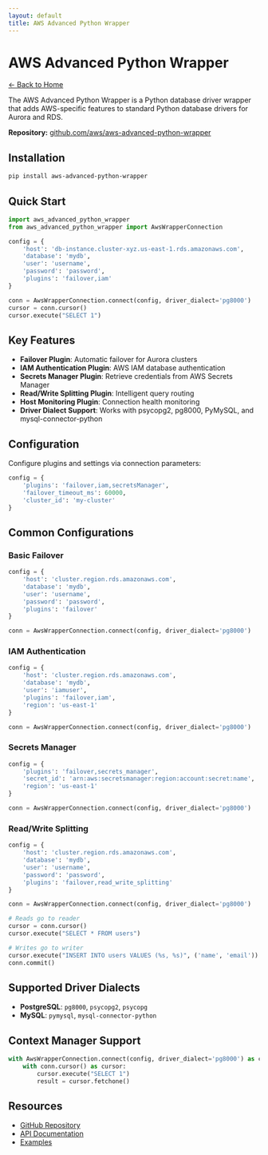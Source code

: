 ```yaml
---
layout: default
title: AWS Advanced Python Wrapper
---
```


# AWS Advanced Python Wrapper

[← Back to Home](/)

The AWS Advanced Python Wrapper is a Python database driver wrapper that adds AWS-specific features to standard Python database drivers for Aurora and RDS.

**Repository:** [github.com/aws/aws-advanced-python-wrapper](https://github.com/aws/aws-advanced-python-wrapper)

## Installation

```bash
pip install aws-advanced-python-wrapper
```

## Quick Start

```python
import aws_advanced_python_wrapper
from aws_advanced_python_wrapper import AwsWrapperConnection

config = {
    'host': 'db-instance.cluster-xyz.us-east-1.rds.amazonaws.com',
    'database': 'mydb',
    'user': 'username',
    'password': 'password',
    'plugins': 'failover,iam'
}

conn = AwsWrapperConnection.connect(config, driver_dialect='pg8000')
cursor = conn.cursor()
cursor.execute("SELECT 1")
```

## Key Features

- **Failover Plugin**: Automatic failover for Aurora clusters
- **IAM Authentication Plugin**: AWS IAM database authentication
- **Secrets Manager Plugin**: Retrieve credentials from AWS Secrets Manager
- **Read/Write Splitting Plugin**: Intelligent query routing
- **Host Monitoring Plugin**: Connection health monitoring
- **Driver Dialect Support**: Works with psycopg2, pg8000, PyMySQL, and mysql-connector-python

## Configuration

Configure plugins and settings via connection parameters:

```python
config = {
    'plugins': 'failover,iam,secretsManager',
    'failover_timeout_ms': 60000,
    'cluster_id': 'my-cluster'
}
```

## Common Configurations

### Basic Failover

```python
config = {
    'host': 'cluster.region.rds.amazonaws.com',
    'database': 'mydb',
    'user': 'username',
    'password': 'password',
    'plugins': 'failover'
}

conn = AwsWrapperConnection.connect(config, driver_dialect='pg8000')
```

### IAM Authentication

```python
config = {
    'host': 'cluster.region.rds.amazonaws.com',
    'database': 'mydb',
    'user': 'iamuser',
    'plugins': 'failover,iam',
    'region': 'us-east-1'
}

conn = AwsWrapperConnection.connect(config, driver_dialect='pg8000')
```

### Secrets Manager

```python
config = {
    'plugins': 'failover,secrets_manager',
    'secret_id': 'arn:aws:secretsmanager:region:account:secret:name',
    'region': 'us-east-1'
}

conn = AwsWrapperConnection.connect(config, driver_dialect='pg8000')
```

### Read/Write Splitting

```python
config = {
    'host': 'cluster.region.rds.amazonaws.com',
    'database': 'mydb',
    'user': 'username',
    'password': 'password',
    'plugins': 'failover,read_write_splitting'
}

conn = AwsWrapperConnection.connect(config, driver_dialect='pg8000')

# Reads go to reader
cursor = conn.cursor()
cursor.execute("SELECT * FROM users")

# Writes go to writer
cursor.execute("INSERT INTO users VALUES (%s, %s)", ('name', 'email'))
conn.commit()
```

## Supported Driver Dialects

- **PostgreSQL**: `pg8000`, `psycopg2`, `psycopg`
- **MySQL**: `pymysql`, `mysql-connector-python`

## Context Manager Support

```python
with AwsWrapperConnection.connect(config, driver_dialect='pg8000') as conn:
    with conn.cursor() as cursor:
        cursor.execute("SELECT 1")
        result = cursor.fetchone()
```

## Resources

- [GitHub Repository](https://github.com/aws/aws-advanced-python-wrapper)
- [API Documentation](https://github.com/aws/aws-advanced-python-wrapper/tree/main/docs)
- [Examples](https://github.com/aws/aws-advanced-python-wrapper/tree/main/examples)
